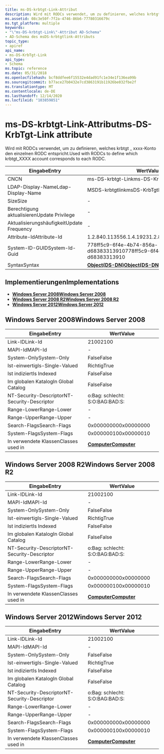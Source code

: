 ```yaml
---
title: ms-DS-krbtgt-Link-Attribut
description: Wird mit RODCs verwendet, um zu definieren, welches krbtgt \_ xxxx-Konto den einzelnen RODC entspricht.
ms.assetid: 08c3e50f-7f2a-4746-86b6-77780316679c
ms.tgt_platform: multiple
keywords:
- "\"ms-DS-krbtgt-Link\"-Attribut AD-Schema"
- AD-Schema des msDS-krbtgtlink-Attributs
topic_type:
- apiref
api_name:
- ms-DS-KrbTgt-Link
api_type:
- Schema
ms.topic: reference
ms.date: 05/31/2018
ms.openlocfilehash: bcf8ddfee6f15532e4dad91fc1e34e1f136ea99b
ms.sourcegitcommit: b77ace27b0432e7cd3863191b11926be032fbe2f
ms.translationtype: MT
ms.contentlocale: de-DE
ms.lasthandoff: 12/14/2020
ms.locfileid: "103859851"
---
```

# <a name="ms-ds-krbtgt-link-attribute"></a><span data-ttu-id="d9c6c-105">ms-DS-krbtgt-Link-Attribut</span><span class="sxs-lookup"><span data-stu-id="d9c6c-105">ms-DS-KrbTgt-Link attribute</span></span>

<span data-ttu-id="d9c6c-106">Wird mit RODCs verwendet, um zu definieren, welches krbtgt \_ xxxx-Konto den einzelnen RODC entspricht.</span><span class="sxs-lookup"><span data-stu-id="d9c6c-106">Used with RODCs to define which krbtgt\_XXXX account corresponds to each RODC.</span></span>



| <span data-ttu-id="d9c6c-107">Eingabe</span><span class="sxs-lookup"><span data-stu-id="d9c6c-107">Entry</span></span> | <span data-ttu-id="d9c6c-108">Wert</span><span class="sxs-lookup"><span data-stu-id="d9c6c-108">Value</span></span> |
|-------------------|-----------------------------------------|
| <span data-ttu-id="d9c6c-109">CN</span><span class="sxs-lookup"><span data-stu-id="d9c6c-109">CN</span></span>                | <span data-ttu-id="d9c6c-110">ms-DS-krbtgt-Link</span><span class="sxs-lookup"><span data-stu-id="d9c6c-110">ms-DS-KrbTgt-Link</span></span>                       |
| <span data-ttu-id="d9c6c-111">LDAP-Display-Name</span><span class="sxs-lookup"><span data-stu-id="d9c6c-111">Ldap-Display-Name</span></span> | <span data-ttu-id="d9c6c-112">MSDS-krbtgtlink</span><span class="sxs-lookup"><span data-stu-id="d9c6c-112">msDS-KrbTgtLink</span></span>                         |
| <span data-ttu-id="d9c6c-113">Size</span><span class="sxs-lookup"><span data-stu-id="d9c6c-113">Size</span></span>              | \-                                      |
| <span data-ttu-id="d9c6c-114">Berechtigung aktualisieren</span><span class="sxs-lookup"><span data-stu-id="d9c6c-114">Update Privilege</span></span>  | \-                                      |
| <span data-ttu-id="d9c6c-115">Aktualisierungshäufigkeit</span><span class="sxs-lookup"><span data-stu-id="d9c6c-115">Update Frequency</span></span>  | \-                                      |
| <span data-ttu-id="d9c6c-116">Attribute-Id</span><span class="sxs-lookup"><span data-stu-id="d9c6c-116">Attribute-Id</span></span>      | <span data-ttu-id="d9c6c-117">1.2.840.113556.1.4.1923</span><span class="sxs-lookup"><span data-stu-id="d9c6c-117">1.2.840.113556.1.4.1923</span></span>                 |
| <span data-ttu-id="d9c6c-118">System-ID-GUID</span><span class="sxs-lookup"><span data-stu-id="d9c6c-118">System-Id-Guid</span></span>    | <span data-ttu-id="d9c6c-119">778ff5c9-6f4e-4b74-856a-d68383313910</span><span class="sxs-lookup"><span data-stu-id="d9c6c-119">778ff5c9-6f4e-4b74-856a-d68383313910</span></span>    |
| <span data-ttu-id="d9c6c-120">Syntax</span><span class="sxs-lookup"><span data-stu-id="d9c6c-120">Syntax</span></span>            | [<span data-ttu-id="d9c6c-121">**Object(DS-DN)**</span><span class="sxs-lookup"><span data-stu-id="d9c6c-121">**Object(DS-DN)**</span></span>](s-object-ds-dn.md) |



## <a name="implementations"></a><span data-ttu-id="d9c6c-122">Implementierungen</span><span class="sxs-lookup"><span data-stu-id="d9c6c-122">Implementations</span></span>

-   [<span data-ttu-id="d9c6c-123">**Windows Server 2008**</span><span class="sxs-lookup"><span data-stu-id="d9c6c-123">**Windows Server 2008**</span></span>](#windows-server-2008)
-   [<span data-ttu-id="d9c6c-124">**Windows Server 2008 R2**</span><span class="sxs-lookup"><span data-stu-id="d9c6c-124">**Windows Server 2008 R2**</span></span>](#windows-server-2008-r2)
-   [<span data-ttu-id="d9c6c-125">**Windows Server 2012**</span><span class="sxs-lookup"><span data-stu-id="d9c6c-125">**Windows Server 2012**</span></span>](#windows-server-2012)

## <a name="windows-server-2008"></a><span data-ttu-id="d9c6c-126">Windows Server 2008</span><span class="sxs-lookup"><span data-stu-id="d9c6c-126">Windows Server 2008</span></span>



| <span data-ttu-id="d9c6c-127">Eingabe</span><span class="sxs-lookup"><span data-stu-id="d9c6c-127">Entry</span></span> | <span data-ttu-id="d9c6c-128">Wert</span><span class="sxs-lookup"><span data-stu-id="d9c6c-128">Value</span></span> |
|------------------------|-------------------------------------------|
| <span data-ttu-id="d9c6c-129">Link-ID</span><span class="sxs-lookup"><span data-stu-id="d9c6c-129">Link-Id</span></span>                | <span data-ttu-id="d9c6c-130">2100</span><span class="sxs-lookup"><span data-stu-id="d9c6c-130">2100</span></span>                                      |
| <span data-ttu-id="d9c6c-131">MAPI-Id</span><span class="sxs-lookup"><span data-stu-id="d9c6c-131">MAPI-Id</span></span>                | \-                                        |
| <span data-ttu-id="d9c6c-132">System-Only</span><span class="sxs-lookup"><span data-stu-id="d9c6c-132">System-Only</span></span>            | <span data-ttu-id="d9c6c-133">False</span><span class="sxs-lookup"><span data-stu-id="d9c6c-133">False</span></span>                                     |
| <span data-ttu-id="d9c6c-134">Ist-einwertig</span><span class="sxs-lookup"><span data-stu-id="d9c6c-134">Is-Single-Valued</span></span>       | <span data-ttu-id="d9c6c-135">Richtig</span><span class="sxs-lookup"><span data-stu-id="d9c6c-135">True</span></span>                                      |
| <span data-ttu-id="d9c6c-136">Ist indiziert</span><span class="sxs-lookup"><span data-stu-id="d9c6c-136">Is Indexed</span></span>             | <span data-ttu-id="d9c6c-137">False</span><span class="sxs-lookup"><span data-stu-id="d9c6c-137">False</span></span>                                     |
| <span data-ttu-id="d9c6c-138">Im globalen Katalog</span><span class="sxs-lookup"><span data-stu-id="d9c6c-138">In Global Catalog</span></span>      | <span data-ttu-id="d9c6c-139">False</span><span class="sxs-lookup"><span data-stu-id="d9c6c-139">False</span></span>                                     |
| <span data-ttu-id="d9c6c-140">NT-Security-Descriptor</span><span class="sxs-lookup"><span data-stu-id="d9c6c-140">NT-Security-Descriptor</span></span> | <span data-ttu-id="d9c6c-141">o:Bag: schlecht: S:</span><span class="sxs-lookup"><span data-stu-id="d9c6c-141">O:BAG:BAD:S:</span></span>                              |
| <span data-ttu-id="d9c6c-142">Range-Lower</span><span class="sxs-lookup"><span data-stu-id="d9c6c-142">Range-Lower</span></span>            | \-                                        |
| <span data-ttu-id="d9c6c-143">Range-Upper</span><span class="sxs-lookup"><span data-stu-id="d9c6c-143">Range-Upper</span></span>            | \-                                        |
| <span data-ttu-id="d9c6c-144">Search-Flags</span><span class="sxs-lookup"><span data-stu-id="d9c6c-144">Search-Flags</span></span>           | <span data-ttu-id="d9c6c-145">0x00000000</span><span class="sxs-lookup"><span data-stu-id="d9c6c-145">0x00000000</span></span>                                |
| <span data-ttu-id="d9c6c-146">System-Flags</span><span class="sxs-lookup"><span data-stu-id="d9c6c-146">System-Flags</span></span>           | <span data-ttu-id="d9c6c-147">0x00000010</span><span class="sxs-lookup"><span data-stu-id="d9c6c-147">0x00000010</span></span>                                |
| <span data-ttu-id="d9c6c-148">In verwendete Klassen</span><span class="sxs-lookup"><span data-stu-id="d9c6c-148">Classes used in</span></span>        | [<span data-ttu-id="d9c6c-149">**Computer**</span><span class="sxs-lookup"><span data-stu-id="d9c6c-149">**Computer**</span></span>](c-computer.md)<br/> |



## <a name="windows-server-2008-r2"></a><span data-ttu-id="d9c6c-150">Windows Server 2008 R2</span><span class="sxs-lookup"><span data-stu-id="d9c6c-150">Windows Server 2008 R2</span></span>



| <span data-ttu-id="d9c6c-151">Eingabe</span><span class="sxs-lookup"><span data-stu-id="d9c6c-151">Entry</span></span> | <span data-ttu-id="d9c6c-152">Wert</span><span class="sxs-lookup"><span data-stu-id="d9c6c-152">Value</span></span> |
|------------------------|-------------------------------------------|
| <span data-ttu-id="d9c6c-153">Link-ID</span><span class="sxs-lookup"><span data-stu-id="d9c6c-153">Link-Id</span></span>                | <span data-ttu-id="d9c6c-154">2100</span><span class="sxs-lookup"><span data-stu-id="d9c6c-154">2100</span></span>                                      |
| <span data-ttu-id="d9c6c-155">MAPI-Id</span><span class="sxs-lookup"><span data-stu-id="d9c6c-155">MAPI-Id</span></span>                | \-                                        |
| <span data-ttu-id="d9c6c-156">System-Only</span><span class="sxs-lookup"><span data-stu-id="d9c6c-156">System-Only</span></span>            | <span data-ttu-id="d9c6c-157">False</span><span class="sxs-lookup"><span data-stu-id="d9c6c-157">False</span></span>                                     |
| <span data-ttu-id="d9c6c-158">Ist-einwertig</span><span class="sxs-lookup"><span data-stu-id="d9c6c-158">Is-Single-Valued</span></span>       | <span data-ttu-id="d9c6c-159">Richtig</span><span class="sxs-lookup"><span data-stu-id="d9c6c-159">True</span></span>                                      |
| <span data-ttu-id="d9c6c-160">Ist indiziert</span><span class="sxs-lookup"><span data-stu-id="d9c6c-160">Is Indexed</span></span>             | <span data-ttu-id="d9c6c-161">False</span><span class="sxs-lookup"><span data-stu-id="d9c6c-161">False</span></span>                                     |
| <span data-ttu-id="d9c6c-162">Im globalen Katalog</span><span class="sxs-lookup"><span data-stu-id="d9c6c-162">In Global Catalog</span></span>      | <span data-ttu-id="d9c6c-163">False</span><span class="sxs-lookup"><span data-stu-id="d9c6c-163">False</span></span>                                     |
| <span data-ttu-id="d9c6c-164">NT-Security-Descriptor</span><span class="sxs-lookup"><span data-stu-id="d9c6c-164">NT-Security-Descriptor</span></span> | <span data-ttu-id="d9c6c-165">o:Bag: schlecht: S:</span><span class="sxs-lookup"><span data-stu-id="d9c6c-165">O:BAG:BAD:S:</span></span>                              |
| <span data-ttu-id="d9c6c-166">Range-Lower</span><span class="sxs-lookup"><span data-stu-id="d9c6c-166">Range-Lower</span></span>            | \-                                        |
| <span data-ttu-id="d9c6c-167">Range-Upper</span><span class="sxs-lookup"><span data-stu-id="d9c6c-167">Range-Upper</span></span>            | \-                                        |
| <span data-ttu-id="d9c6c-168">Search-Flags</span><span class="sxs-lookup"><span data-stu-id="d9c6c-168">Search-Flags</span></span>           | <span data-ttu-id="d9c6c-169">0x00000000</span><span class="sxs-lookup"><span data-stu-id="d9c6c-169">0x00000000</span></span>                                |
| <span data-ttu-id="d9c6c-170">System-Flags</span><span class="sxs-lookup"><span data-stu-id="d9c6c-170">System-Flags</span></span>           | <span data-ttu-id="d9c6c-171">0x00000010</span><span class="sxs-lookup"><span data-stu-id="d9c6c-171">0x00000010</span></span>                                |
| <span data-ttu-id="d9c6c-172">In verwendete Klassen</span><span class="sxs-lookup"><span data-stu-id="d9c6c-172">Classes used in</span></span>        | [<span data-ttu-id="d9c6c-173">**Computer**</span><span class="sxs-lookup"><span data-stu-id="d9c6c-173">**Computer**</span></span>](c-computer.md)<br/> |



## <a name="windows-server-2012"></a><span data-ttu-id="d9c6c-174">Windows Server 2012</span><span class="sxs-lookup"><span data-stu-id="d9c6c-174">Windows Server 2012</span></span>



| <span data-ttu-id="d9c6c-175">Eingabe</span><span class="sxs-lookup"><span data-stu-id="d9c6c-175">Entry</span></span> | <span data-ttu-id="d9c6c-176">Wert</span><span class="sxs-lookup"><span data-stu-id="d9c6c-176">Value</span></span> |
|------------------------|-------------------------------------------|
| <span data-ttu-id="d9c6c-177">Link-ID</span><span class="sxs-lookup"><span data-stu-id="d9c6c-177">Link-Id</span></span>                | <span data-ttu-id="d9c6c-178">2100</span><span class="sxs-lookup"><span data-stu-id="d9c6c-178">2100</span></span>                                      |
| <span data-ttu-id="d9c6c-179">MAPI-Id</span><span class="sxs-lookup"><span data-stu-id="d9c6c-179">MAPI-Id</span></span>                | \-                                        |
| <span data-ttu-id="d9c6c-180">System-Only</span><span class="sxs-lookup"><span data-stu-id="d9c6c-180">System-Only</span></span>            | <span data-ttu-id="d9c6c-181">False</span><span class="sxs-lookup"><span data-stu-id="d9c6c-181">False</span></span>                                     |
| <span data-ttu-id="d9c6c-182">Ist-einwertig</span><span class="sxs-lookup"><span data-stu-id="d9c6c-182">Is-Single-Valued</span></span>       | <span data-ttu-id="d9c6c-183">Richtig</span><span class="sxs-lookup"><span data-stu-id="d9c6c-183">True</span></span>                                      |
| <span data-ttu-id="d9c6c-184">Ist indiziert</span><span class="sxs-lookup"><span data-stu-id="d9c6c-184">Is Indexed</span></span>             | <span data-ttu-id="d9c6c-185">False</span><span class="sxs-lookup"><span data-stu-id="d9c6c-185">False</span></span>                                     |
| <span data-ttu-id="d9c6c-186">Im globalen Katalog</span><span class="sxs-lookup"><span data-stu-id="d9c6c-186">In Global Catalog</span></span>      | <span data-ttu-id="d9c6c-187">False</span><span class="sxs-lookup"><span data-stu-id="d9c6c-187">False</span></span>                                     |
| <span data-ttu-id="d9c6c-188">NT-Security-Descriptor</span><span class="sxs-lookup"><span data-stu-id="d9c6c-188">NT-Security-Descriptor</span></span> | <span data-ttu-id="d9c6c-189">o:Bag: schlecht: S:</span><span class="sxs-lookup"><span data-stu-id="d9c6c-189">O:BAG:BAD:S:</span></span>                              |
| <span data-ttu-id="d9c6c-190">Range-Lower</span><span class="sxs-lookup"><span data-stu-id="d9c6c-190">Range-Lower</span></span>            | \-                                        |
| <span data-ttu-id="d9c6c-191">Range-Upper</span><span class="sxs-lookup"><span data-stu-id="d9c6c-191">Range-Upper</span></span>            | \-                                        |
| <span data-ttu-id="d9c6c-192">Search-Flags</span><span class="sxs-lookup"><span data-stu-id="d9c6c-192">Search-Flags</span></span>           | <span data-ttu-id="d9c6c-193">0x00000000</span><span class="sxs-lookup"><span data-stu-id="d9c6c-193">0x00000000</span></span>                                |
| <span data-ttu-id="d9c6c-194">System-Flags</span><span class="sxs-lookup"><span data-stu-id="d9c6c-194">System-Flags</span></span>           | <span data-ttu-id="d9c6c-195">0x00000010</span><span class="sxs-lookup"><span data-stu-id="d9c6c-195">0x00000010</span></span>                                |
| <span data-ttu-id="d9c6c-196">In verwendete Klassen</span><span class="sxs-lookup"><span data-stu-id="d9c6c-196">Classes used in</span></span>        | [<span data-ttu-id="d9c6c-197">**Computer**</span><span class="sxs-lookup"><span data-stu-id="d9c6c-197">**Computer**</span></span>](c-computer.md)<br/> |



 

 





